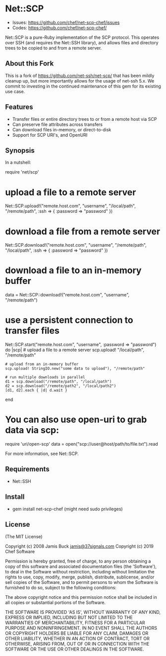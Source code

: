 # Net::SCP

* Issues: https://github.com/chef/net-scp-chef/issues
* Codes: https://github.com/chef/net-scp-chef/

Net::SCP is a pure-Ruby implementation of the SCP protocol. This operates over SSH (and requires the Net::SSH library), and allows files and directory trees to be copied to and from a remote server.

## About this Fork

This is a fork of https://github.com/net-ssh/net-scp/ that has been mildly cleanup up, but more importantly allows for the usage of net-ssh 5.x. We commit to investing in the continued maintenance of this gem for its existing use case.

## Features

* Transfer files or entire directory trees to or from a remote host via SCP
* Can preserve file attributes across transfers
* Can download files in-memory, or direct-to-disk
* Support for SCP URI's, and OpenURI

## Synopsis

In a nutshell:

  require 'net/scp'

  # upload a file to a remote server
  Net::SCP.upload!("remote.host.com", "username",
    "/local/path", "/remote/path",
    :ssh => { :password => "password" })

  # download a file from a remote server
  Net::SCP.download!("remote.host.com", "username",
    "/remote/path", "/local/path",
    :ssh => { :password => "password" })

  # download a file to an in-memory buffer
  data = Net::SCP::download!("remote.host.com", "username", "/remote/path")

  # use a persistent connection to transfer files
  Net::SCP.start("remote.host.com", "username", :password => "password") do |scp|
    # upload a file to a remote server
    scp.upload! "/local/path", "/remote/path"

    # upload from an in-memory buffer
    scp.upload! StringIO.new("some data to upload"), "/remote/path"

    # run multiple downloads in parallel
    d1 = scp.download("/remote/path", "/local/path")
    d2 = scp.download("/remote/path2", "/local/path2")
    [d1, d2].each { |d| d.wait }
  end

  # You can also use open-uri to grab data via scp:
  require 'uri/open-scp'
  data = open("scp://user@host/path/to/file.txt").read

For more information, see Net::SCP.

## Requirements

* Net::SSH

## Install

* gem install net-scp-chef (might need sudo privileges)

## License

(The MIT License)

Copyright (c) 2008 Jamis Buck <jamis@37signals.com>
Copyright (c) 2019 Chef Software

Permission is hereby granted, free of charge, to any person obtaining
a copy of this software and associated documentation files (the
'Software'), to deal in the Software without restriction, including
without limitation the rights to use, copy, modify, merge, publish,
distribute, sublicense, and/or sell copies of the Software, and to
permit persons to whom the Software is furnished to do so, subject to
the following conditions:

The above copyright notice and this permission notice shall be
included in all copies or substantial portions of the Software.

THE SOFTWARE IS PROVIDED 'AS IS', WITHOUT WARRANTY OF ANY KIND,
EXPRESS OR IMPLIED, INCLUDING BUT NOT LIMITED TO THE WARRANTIES OF
MERCHANTABILITY, FITNESS FOR A PARTICULAR PURPOSE AND NONINFRINGEMENT.
IN NO EVENT SHALL THE AUTHORS OR COPYRIGHT HOLDERS BE LIABLE FOR ANY
CLAIM, DAMAGES OR OTHER LIABILITY, WHETHER IN AN ACTION OF CONTRACT,
TORT OR OTHERWISE, ARISING FROM, OUT OF OR IN CONNECTION WITH THE
SOFTWARE OR THE USE OR OTHER DEALINGS IN THE SOFTWARE.
